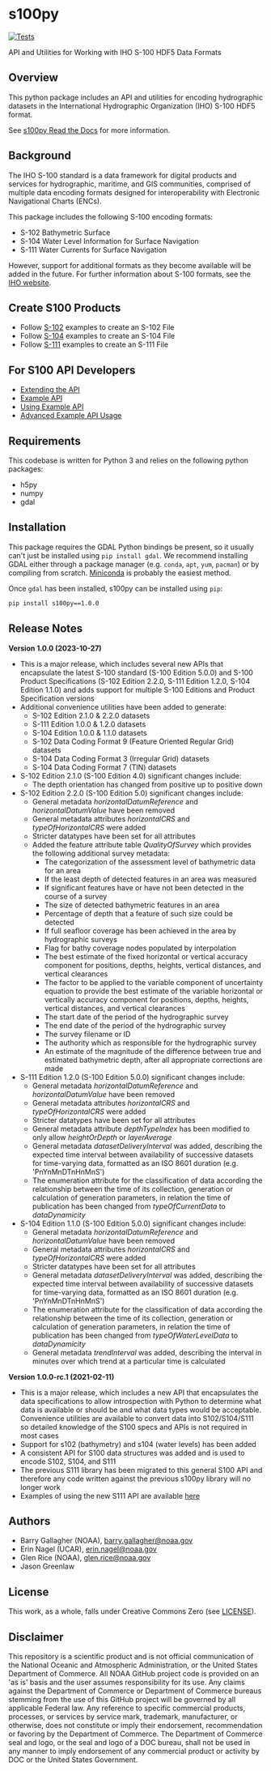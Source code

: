 s100py
======
[![Tests](https://github.com/noaa-ocs-s100/s100py/actions/workflows/s100py-tests.yml/badge.svg?event=push)](https://github.com/noaa-ocs-s100/s100py/actions/workflows/s100py-tests.yml)

API and Utilities for Working with IHO S-100 HDF5 Data Formats

Overview
--------

This python package includes an API and utilities for encoding hydrographic
datasets in the International Hydrographic Organization (IHO) S-100
HDF5 format.

See [s100py Read the Docs](https://s100py.readthedocs.io/en/v1.0.0/) for more information.

Background
----------

The IHO S-100 standard is a data framework for digital products and
services for hydrographic, maritime, and GIS communities, comprised of
multiple data encoding formats designed for interoperability with
Electronic Navigational Charts (ENCs).

This package includes the following S-100 encoding formats:

-   S-102 Bathymetric Surface 
-   S-104 Water Level Information for Surface Navigation
-   S-111 Water Currents for Surface Navigation

However, support for additional formats as they become available will
be added in the future.  For further information about S-100 formats,
see the [IHO website](http://s100.iho.int/S100/).

Create S100 Products
--------------------

- Follow [S-102](https://s100py.readthedocs.io/en/latest/s102.html#) examples to create an S-102 File
- Follow [S-104](https://s100py.readthedocs.io/en/latest/s104.html#) examples to create an S-104 File
- Follow [S-111](https://s100py.readthedocs.io/en/latest/s111.html#) examples to create an S-111 File

For S100 API Developers
-----------------------

- [Extending the API](https://s100py.readthedocs.io/en/latest/extending_the_api.html)
- [Example API](https://s100py.readthedocs.io/en/latest/sample_api.html)
- [Using Example API](https://s100py.readthedocs.io/en/latest/using_sample_api.html)
- [Advanced Example API Usage](https://s100py.readthedocs.io/en/latest/more_sample_api.html)

Requirements
------------

This codebase is written for Python 3 and relies on the following python
packages:

-   h5py
-   numpy
-   gdal


Installation
------------

This package requires the GDAL Python bindings be present, so it usually can\'t 
just be installed using `pip install gdal`. We recommend installing GDAL 
either through a package manager (e.g. `conda`, `apt`, `yum`, `pacman`) 
or by compiling from scratch. [Miniconda](https://docs.conda.io/en/latest/miniconda.html) 
is probably the easiest method.

Once `gdal` has been installed, s100py can be installed using `pip`:

```bash
pip install s100py==1.0.0
```

Release Notes
-------------
**Version 1.0.0 (2023-10-27)**
- This is a major release, which includes several new APIs that encapsulate the latest S-100 standard (S-100 Edition 5.0.0)
and S-100 Product Specifications (S-102 Edition 2.2.0, S-111 Edition 1.2.0, S-104 Edition 1.1.0) and adds support for
multiple S-100 Editions and Product Specification versions
- Additional convenience utilities have been added to generate:
  * S-102 Edition 2.1.0 & 2.2.0 datasets
  * S-111 Edition 1.0.0 & 1.2.0 datasets
  * S-104 Edition 1.0.0 & 1.1.0 datasets
  * S-102 Data Coding Format 9 (Feature Oriented Regular Grid) datasets
  * S-104 Data Coding Format 3 (Irregular Grid) datasets
  * S-104 Data Coding Format 7 (TIN) datasets
- S-102 Edition 2.1.0 (S-100 Edition 4.0) significant changes include:
    * The depth orientation has changed from positive up to positive down
- S-102 Edition 2.2.0 (S-100 Edition 5.0) significant changes include:
    * General metadata _horizontalDatumReference_ and _horizontalDatumValue_ have been removed
    * General metadata attributes _horizontalCRS_ and _typeOfHorizontalCRS_ were added
    * Stricter datatypes have been set for all attributes
    * Added the feature attribute table _QualityOfSurvey_ which provides the following additional survey metadata:
      * The categorization of the assessment level of bathymetric data for an area
      * If the least depth of detected features in an area was measured
      * If significant features have or have not been detected in the course of a survey
      * The size of detected bathymetric features in an area
      * Percentage of depth that a feature of such size could be detected
      * If full seafloor coverage has been achieved in the area by hydrographic surveys
      * Flag for bathy coverage nodes populated by interpolation
      * The best estimate of the fixed horizontal or vertical accuracy component for positions, depths, heights, vertical
      distances, and vertical clearances
      * The factor to be applied to the variable component of uncertainty equation to provide the best estimate of the
      variable horizontal or vertically accuracy component for positions, depths, heights, vertical distances, and
      vertical clearances
      * The start date of the period of the hydrographic survey
      * The end date of the period of the hydrographic survey
      * The survey filename or ID
      * The authority which as responsible for the hydrographic survey
      * An estimate of the magnitude of the difference between true and estimated bathymetric depth, after all appropriate
      corrections are made
- S-111 Edition 1.2.0 (S-100 Edition 5.0.0) significant changes include:
  * General metadata _horizontalDatumReference_ and _horizontalDatumValue_ have been removed
  * General metadata attributes _horizontalCRS_ and _typeOfHorizontalCRS_ were added
  * Stricter datatypes have been set for all attributes
  * General metadata attribute _depthTypeIndex_ has been modified to only allow _heightOrDepth_ or _layerAverage_
  * General metadata _datasetDeliveryInterval_ was added, describing the expected time interval between availability of
  successive datasets for time-varying data, formatted as an ISO 8601 duration (e.g. 'PnYnMnDTnHnMnS')
  * The enumeration attribute for the classification of data according the relationship between the time of its collection,
  generation or calculation of generation parameters, in relation the time of publication has been changed from
  _typeOfCurrentData_ to _dataDynamicity_
- S-104 Edition 1.1.0 (S-100 Edition 5.0.0) significant changes include:
  * General metadata _horizontalDatumReference_ and _horizontalDatumValue_ have been removed
  * General metadata attributes _horizontalCRS_ and _typeOfHorizontalCRS_ were added
  * Stricter datatypes have been set for all attributes
  * General metadata _datasetDeliveryInterval_ was added, describing the expected time interval between availability of
  successive datasets for time-varying data, formatted as an ISO 8601 duration (e.g. 'PnYnMnDTnHnMnS')
  * The enumeration attribute for the classification of data according the relationship between the time of its collection,
  generation or calculation of generation parameters, in relation the time of publication has been changed from
  _typeOfWaterLevelData_ to _dataDynamicity_
  * General metadata _trendInterval_ was added, describing the interval in minutes over which trend at a particular time
  is calculated

**Version 1.0.0-rc.1 (2021-02-11)**
- This is a major release, which includes a new API that encapsulates the data specifications to allow
  introspection with Python to determine what data is available or should be and what data types would
  be acceptable. Convenience utilities are available to convert data into S102/S104/S111 so detailed
  knowledge of the S100 specs and APIs is not required in most cases
- Support for s102 (bathymetry) and s104 (water levels) has been added
- A consistent API for S100 data structures was added and is used to encode S102, S104, and S111
- The previous S111 library has been migrated to this general S100 API and therefore any
  code written against the previous s100py library will no longer work
- Examples of using the new S111 API are available [here](https://s100py.readthedocs.io/en/latest/s111.html#example-usage)

Authors
-------

-   Barry Gallagher (NOAA), <barry.gallagher@noaa.gov>
-   Erin Nagel (UCAR), <erin.nagel@noaa.gov>
-   Glen Rice (NOAA), <glen.rice@noaa.gov>
-   Jason Greenlaw


License
-------

This work, as a whole, falls under Creative Commons Zero (see
[LICENSE](LICENSE)).

Disclaimer
----------

This repository is a scientific product and is not official
communication of the National Oceanic and Atmospheric Administration, or
the United States Department of Commerce. All NOAA GitHub project code
is provided on an 'as is' basis and the user assumes responsibility for
its use. Any claims against the Department of Commerce or Department of
Commerce bureaus stemming from the use of this GitHub project will be
governed by all applicable Federal law. Any reference to specific
commercial products, processes, or services by service mark, trademark,
manufacturer, or otherwise, does not constitute or imply their
endorsement, recommendation or favoring by the Department of Commerce.
The Department of Commerce seal and logo, or the seal and logo of a DOC
bureau, shall not be used in any manner to imply endorsement of any
commercial product or activity by DOC or the United States Government.
